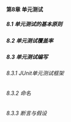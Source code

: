 #### 第8章 单元测试
##### 8.1 单元测试的基本原则
##### 8.2 单元测试覆盖率
##### 8.3 单元测试编写
###### 8.3.1 JUnit单元测试框架
###### 8.3.2 命名
###### 8.3.3 断言与假设